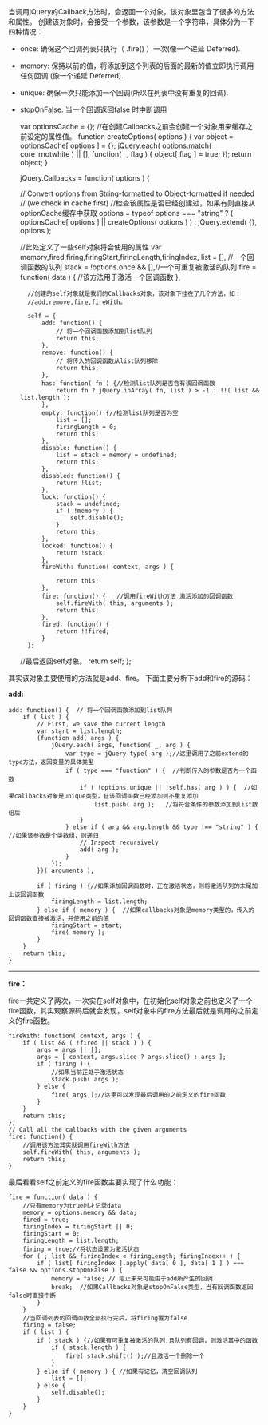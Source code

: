 当调用jQuery的Callback方法时，会返回一个对象，该对象里包含了很多的方法和属性。
创建该对象时，会接受一个参数，该参数是一个字符串，具体分为一下四种情况：


- once: 确保这个回调列表只执行（ .fire() ）一次(像一个递延 Deferred).
- memory: 保持以前的值，将添加到这个列表的后面的最新的值立即执行调用任何回调 (像一个递延 Deferred).
- unique: 确保一次只能添加一个回调(所以在列表中没有重复的回调).
- stopOnFalse: 当一个回调返回false 时中断调用
	

	var optionsCache = {};
	//在创建Callbacks之前会创建一个对象用来缓存之前设定的属性值。
	function createOptions( options ) {
		var object = optionsCache[ options ] = {};
		jQuery.each( options.match( core_rnotwhite ) || [], function( _, flag ) {
			object[ flag ] = true;
		});
		return object;
	}


	jQuery.Callbacks = function( options ) {

	// Convert options from String-formatted to Object-formatted if needed
	// (we check in cache first)
	//检查该属性是否已经创建过，如果有则直接从optionCache缓存中获取
	options = typeof options === "string" ?
		( optionsCache[ options ] || createOptions( options ) ) :
		jQuery.extend( {}, options );
	
	//此处定义了一些self对象将会使用的属性
	var memory,fired,firing,firingStart,firingLength,firingIndex,
		list = [], //一个回调函数的队列
		stack = !options.once && [],//一个可重复被激活的队列
		fire = function( data ) {
			//该方法用于激活一个回调函数
		},

		//创建的self对象就是我们的Callbacks对象，该对象下挂在了几个方法，如：
		//add,remove,fire,fireWith。
		
		self = {
			add: function() {  
				// 将一个回调函数添加到list队列
				return this;
			},
			remove: function() {
				// 将传入的回调函数从list队列移除
				return this;
			},
			has: function( fn ) {//检测list队列是否含有该回调函数
				return fn ? jQuery.inArray( fn, list ) > -1 : !!( list && list.length );
			},
			empty: function() {//检测list队列是否为空
				list = [];
				firingLength = 0;
				return this;
			},
			disable: function() {
				list = stack = memory = undefined;
				return this;
			},
			disabled: function() {
				return !list;
			},
			lock: function() {
				stack = undefined;
				if ( !memory ) {
					self.disable();
				}
				return this;
			},
			locked: function() {
				return !stack;
			},
			fireWith: function( context, args ) {   
				
				return this;
			},
			fire: function() {   //调用fireWith方法 激活添加的回调函数
				self.fireWith( this, arguments );
				return this;
			},
			fired: function() {
				return !!fired;
			}
		};
	

	//最后返回self对象。
	return self;
	};



其实该对象主要使用的方法就是add、fire。
下面主要分析下add和fire的源码：

**add:**

	add: function() {  // 将一个回调函数添加到list队列
		if ( list ) {
			// First, we save the current length
			var start = list.length;
			(function add( args ) {
				jQuery.each( args, function( _, arg ) {
					var type = jQuery.type( arg );//这里调用了之前extend的type方法，返回变量的具体类型
					if ( type === "function" ) {  //判断传入的参数是否为一个函数
						if ( !options.unique || !self.has( arg ) ) {  //如果callbacks对象是unique类型，且该回调函数已经添加则不重复添加
							list.push( arg );   //将符合条件的参数添加到list数组后
						}
					} else if ( arg && arg.length && type !== "string" ) {  //如果该参数是个类数组，则递归
						// Inspect recursively
						add( arg );
					}
				});
			})( arguments );

			if ( firing ) {//如果添加回调函数时，正在激活状态，则将激活队列的末尾加上该回调函数
				firingLength = list.length;
			} else if ( memory ) {  //如果callbacks对象是memory类型的，传入的回调函数直接被激活，并使用之前的值
				firingStart = start;
				fire( memory );
			}
		}
		return this;
	}



----------

**fire：**

fire一共定义了两次，一次实在self对象中，在初始化self对象之前也定义了一个fire函数，其实观察源码后就会发现，self对象中的fire方法最后就是调用的之前定义的fire函数。

	fireWith: function( context, args ) {   
		if ( list && ( !fired || stack ) ) {
			args = args || [];
			args = [ context, args.slice ? args.slice() : args ];
			if ( firing ) {
				//如果当前正处于激活状态
				stack.push( args );
			} else {
				fire( args );//这里可以发现最后调用的之前定义的fire函数
			}
		}
		return this;
	},
	// Call all the callbacks with the given arguments
	fire: function() {   
		//调用该方法其实就调用fireWith方法
		self.fireWith( this, arguments );
		return this;
	}


最后看看self之前定义的fire函数主要实现了什么功能：

	fire = function( data ) {
		//只有memory为true时才记录data
		memory = options.memory && data;
		fired = true;
		firingIndex = firingStart || 0;
		firingStart = 0;
		firingLength = list.length;
		firing = true;//将状态设置为激活状态
		for ( ; list && firingIndex < firingLength; firingIndex++ ) {
			if ( list[ firingIndex ].apply( data[ 0 ], data[ 1 ] ) === false && options.stopOnFalse ) {
				memory = false; // 阻止未来可能由于add所产生的回调
				break;  //如果Callbacks对象是stopOnFalse类型，当有回调函数返回false时直接中断
			}
		}
		//当回调列表的回调函数全部执行完后，将firing置为false
		firing = false;
		if ( list ) {
			if ( stack ) {//如果有可重复被激活的队列,且队列有回调，则激活其中的函数
				if ( stack.length ) {
					fire( stack.shift() );//且激活一个删除一个
				}
			} else if ( memory ) { //如果有记忆，清空回调队列
				list = [];
			} else {
				self.disable();
			}
		}
	}



